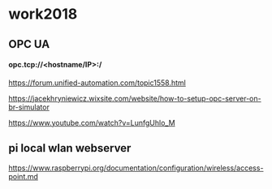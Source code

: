 # work2018

## OPC UA

#### opc.tcp://<hostname/IP>:<TCP port>/<optional>
  
 https://forum.unified-automation.com/topic1558.html

https://jacekhryniewicz.wixsite.com/website/how-to-setup-opc-server-on-br-simulator

https://www.youtube.com/watch?v=LunfgUhlo_M

## pi local wlan webserver

https://www.raspberrypi.org/documentation/configuration/wireless/access-point.md
